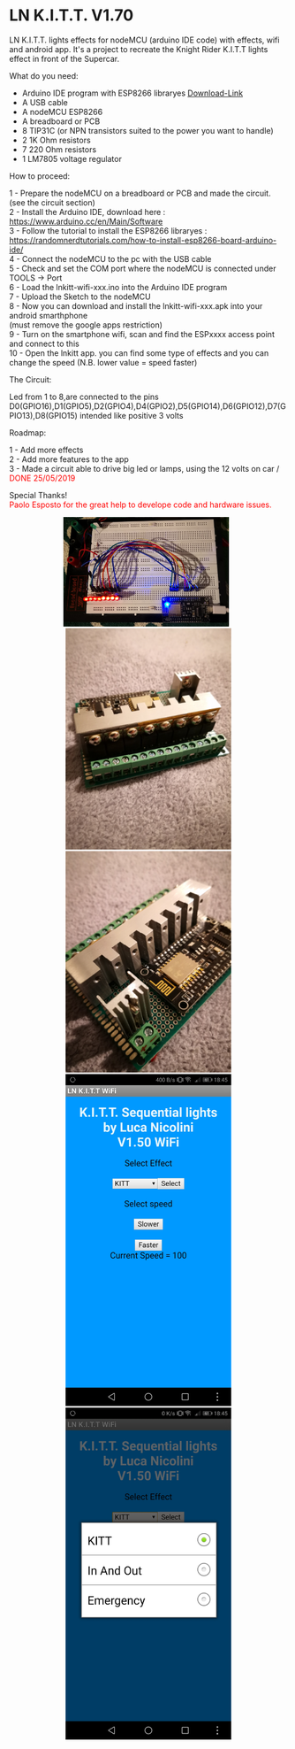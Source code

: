 # LN K.I.T.T. V1.70 <br>
LN K.I.T.T. lights effects for nodeMCU (arduino IDE code) with effects, wifi and android app.
It's a project to recreate the Knight Rider K.I.T.T lights effect in front of the Supercar.

What do you need:<br>

- Arduino IDE program with ESP8266 libraryes   <a href="https://www.arduino.cc/en/Main/Software">Download-Link</a><br>
- A USB cable<br>
- A nodeMCU ESP8266<br>
- A breadboard or PCB<br>
- 8 TIP31C (or NPN transistors suited to the power you want to handle)<br>
- 2 1K Ohm resistors<br>
- 7 220 Ohm resistors<br>
- 1 LM7805 voltage regulator<br>

How to proceed:<br>

1 - Prepare the nodeMCU on a breadboard or PCB and made the circuit. (see the circuit section)<br>
2 - Install the Arduino IDE, download here : https://www.arduino.cc/en/Main/Software <br>
3 - Follow the tutorial to install the ESP8266 libraryes : https://randomnerdtutorials.com/how-to-install-esp8266-board-arduino-ide/<br>
4 - Connect the nodeMCU to the pc with the USB cable <br>
5 - Check and set the COM port where the nodeMCU is connected under TOOLS -> Port <br>
6 - Load the lnkitt-wifi-xxx.ino into the Arduino IDE program <br>
7 - Upload the Sketch to the nodeMCU <br>
8 - Now you can download and install the lnkitt-wifi-xxx.apk into your android smarthphone<br> (must remove the google apps restriction)<br>
9 - Turn on the smartphone wifi, scan and find the ESPxxxx access point and connect to this<br>
10 - Open the lnkitt app. you can find some type of effects and you can change the speed (N.B. lower value = speed faster)<br>

The Circuit:<br>

Led from 1 to 8,are connected to the pins D0(GPIO16),D1(GPIO5),D2(GPIO4),D4(GPIO2),D5(GPIO14),D6(GPIO12),D7(GPIO13),D8(GPIO15) intended like positive 3 volts <br>

Roadmap:

1 - Add more effects <br>
2 - Add more features to the app <br>
3 - Made a circuit able to drive big led or lamps, using the 12 volts on car /  <font color="red">DONE 25/05/2019</font><br>

Special Thanks! <br>
<font color="red">Paolo Esposto for the great help to develope code and hardware issues.</font><br>
<p align="center">
  <img src="https://github.com/lukaniko/lnkitt/blob/master/breadboard-1.jpg" width="300" alt="">
  <img src="https://github.com/lukaniko/lnkitt/blob/master/step1.jpg" width="300" alt="">
  <img src="https://github.com/lukaniko/lnkitt/blob/master/step2.jpg" width="300" alt=""><br>
  <img src="https://github.com/lukaniko/lnkitt/blob/master/step3.jpg" width="300" alt="">
  <img src="https://github.com/lukaniko/lnkitt/blob/master/step4.jpg" width="300" alt="">
  <img src="https://github.com/lukaniko/lnkitt/blob/master/Android-APP-Screenshot-1.jpg" width="300" title="">
  <img src="https://github.com/lukaniko/lnkitt/blob/master/Android-APP-Screenshot-2.jpg" width="300" alt="">
  <br>
</p>
